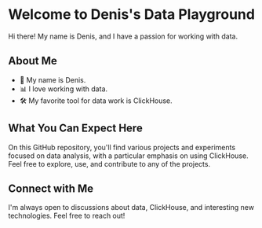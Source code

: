 # Welcome to Denis's Data Playground

Hi there! My name is Denis, and I have a passion for working with data. 

## About Me

- 👋 My name is Denis.
- 📊 I love working with data.
- 🛠 My favorite tool for data work is ClickHouse.

## What You Can Expect Here

On this GitHub repository, you'll find various projects and experiments focused on data analysis, with a particular emphasis on using ClickHouse. Feel free to explore, use, and contribute to any of the projects.

## Connect with Me

I'm always open to discussions about data, ClickHouse, and interesting new technologies. Feel free to reach out!

